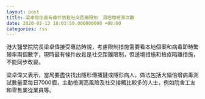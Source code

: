 ```yaml
---
layout: post
title: 梁卓偉指最有條件放鬆社交距離限制　須倍增檢測次數
date: 2020-05-13 18:03:59.000000000 +08:00
categories: rss
---
```


港大醫學院院長梁卓偉接受專訪時說，考慮限制措施需要看本地個案和病毒即時繁殖率兩個數字，現時最有條件放鬆是社交距離限制，但邊境措施和檢疫隔離措施，不能同步改變。

梁卓偉又表示，當局要盡快找出隱形傳播鏈或隱形病人，做法包括大幅倍增病毒測試數量至每日7000個，主動檢測高風險及社交接觸比較多的人士，例如院舍工友和零售業從業員等。
